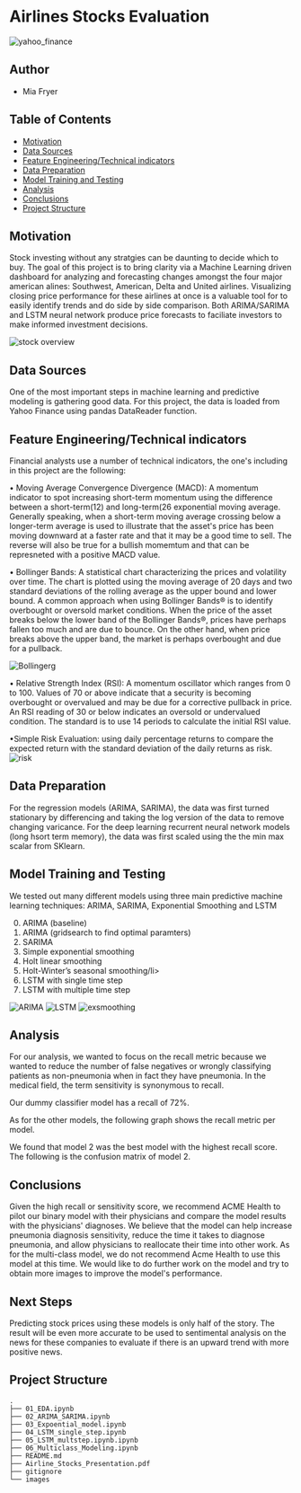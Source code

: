 # Airlines Stocks Evaluation 

![yahoo_finance](/images/yahoo_log.png)

## Author
* Mia Fryer

## Table of Contents
* [Motivation](#Motivation)
* [Data Sources](#Data_Sources)
* [Feature Engineering/Technical indicators](#Feature_Engineering_Technical_indicators)
* [Data Preparation](#data-preparation)
* [Model Training and Testing](#model-training-and-testing)
* [Analysis](#analysis)
* [Conclusions](#conclusions)
* [Project Structure](#project-structure)

## Motivation
Stock investing without any stratgies can be daunting to decide which to buy. The goal of this project is to bring clarity via a Machine Learning driven dashboard for analyzing and forecasting changes amongst the four major american alines: Southwest, American, Delta and United airlines. Visualizing closing price performance for these airlines at once is a valuable tool for to easily identify trends and do side by side comparison.  Both ARIMA/SARIMA and LSTM neural network produce price forecasts to faciliate investors to make informed investment decisions.

![stock overview](./images/overview.png)


## Data Sources
One of the most important steps in machine learning and predictive modeling is gathering good data. For this project, the data is loaded from Yahoo Finance using pandas DataReader function.

## Feature Engineering/Technical indicators
Financial analysts use a number of technical indicators, the one's including in this project are the following: 

• Moving Average Convergence Divergence (MACD): A momentum indicator to spot increasing short-term momentum using the difference between a short-term(12) and long-term(26 exponential moving average. Generally speaking, when a short-term moving average crossing below a longer-term average is used to illustrate that the asset's price has been moving downward at a faster rate and that it may be a good time to sell. The reverse will also be true for a bullish momemtum and that can be represneted with a positive MACD value. 

• Bollinger Bands: A statistical chart characterizing the prices and volatility over time. The chart is plotted using the moving average of 20 days and two standard deviations of the rolling average as the upper bound and lower bound. A common approach when using Bollinger Bands® is to identify overbought or oversold market conditions. When the price of the asset breaks below the lower band of the Bollinger Bands®, prices have perhaps fallen too much and are due to bounce. On the other hand, when price breaks above the upper band, the market is perhaps overbought and due for a pullback.

![Bollingerg](./images/Bollingerg.png)

• Relative Strength Index (RSI): A momentum oscillator which ranges from 0 to 100. Values of 70 or above indicate that a security is becoming overbought or overvalued and may be due for a corrective pullback in price. An RSI reading of 30 or below indicates an oversold or undervalued condition. The standard is to use 14 periods to calculate the initial RSI value. 


•Simple Risk Evaluation: using daily percentage returns to compare the expected return with the standard deviation of the daily returns as risk.
![risk](./images/risk.png)

## Data Preparation
For the regression models (ARIMA, SARIMA), the data was first turned stationary by differencing and taking the log version of the data to remove changing varicance. For the deep learning recurrent neural network models (long hsort term memory), the data was first scaled using the the min max scalar from SKlearn. 

## Model Training and Testing
We tested out many different models using three main predictive machine learning techniques: ARIMA, SARIMA, Exponential Smoothing and LSTM

<ol start="0">
  <li> ARIMA (baseline)</li>
  <li> ARIMA (gridsearch to find optimal paramters)</li>
  <li>SARIMA</li>
  <li>Simple exponential smoothing </li>
  <li>Holt linear smoothing</li>
  <li>Holt-Winter’s seasonal smoothing/li>
  <li>LSTM with single time step</li>
  <li>LSTM with multiple time step</li>
</ol>

![ARIMA](./images/ARIMA.png)
![LSTM](./images/LSTM.png)
![exsmoothing](./images/exsmoothing.png)

## Analysis
For our analysis, we wanted to focus on the recall metric because we wanted to reduce the number of false negatives or wrongly classifying patients as non-pneumonia when in fact they have pneumonia. In the medical field, the term sensitivity is synonymous to recall.

Our dummy classifier model has a recall of 72%.

As for the other models, the following graph shows the recall metric per model.

We found that model 2 was the best model with the highest recall score. The following is the confusion matrix of model 2.


## Conclusions
Given the high recall or sensitivity score, we recommend ACME Health to pilot our binary model with their physicians and compare the model results with the physicians' diagnoses. We believe that the model can help increase pneumonia diagnosis sensitivity, reduce the time it takes to diagnose pneumonia, and allow physicians to reallocate their time into other work. As for the multi-class model, we do not recommend Acme Health to use this model at this time. We would like to do further work on the model and try to obtain more images to improve the model's performance.

## Next Steps
Predicting stock prices using these models is only half of the story. The result will be even more accurate to be used to sentimental analysis on the news for these companies to evaluate if there is an upward trend with more positive news. 

## Project Structure
```
.
├── 01_EDA.ipynb
├── 02_ARIMA_SARIMA.ipynb 
├── 03_Expoential_model.ipynb  
├── 04_LSTM_single_step.ipynb
├── 05_LSTM_multstep.ipynb.ipynb
├── 06_Multiclass_Modeling.ipynb
├── README.md
├── Airline_Stocks_Presentation.pdf
├── gitignore
└── images
 
   
```
